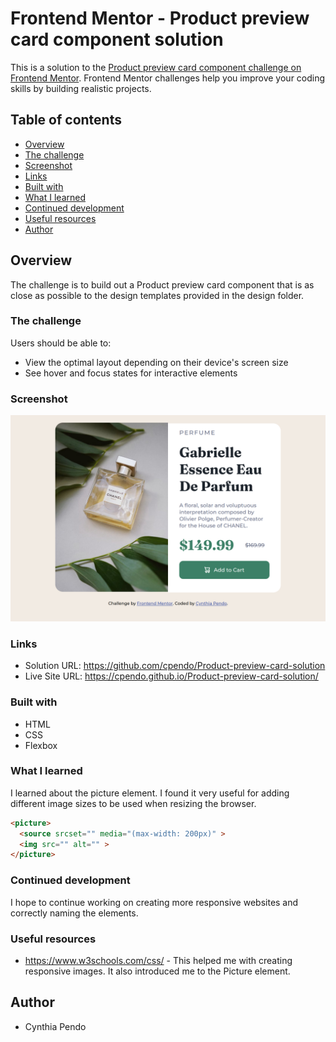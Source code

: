 # Frontend Mentor - Product preview card component solution

This is a solution to the [Product preview card component challenge on Frontend Mentor](https://www.frontendmentor.io/challenges/product-preview-card-component-GO7UmttRfa). Frontend Mentor challenges help you improve your coding skills by building realistic projects.

## Table of contents

- [Overview](#overview)
- [The challenge](#the-challenge)
- [Screenshot](#screenshot)
- [Links](#links)
- [Built with](#built-with)
- [What I learned](#what-i-learned)
- [Continued development](#continued-development)
- [Useful resources](#useful-resources)
- [Author](#author)

## Overview

The challenge is to build out a Product preview card component that is as close as possible to the design templates provided in the design folder.

### The challenge

Users should be able to:

- View the optimal layout depending on their device's screen size
- See hover and focus states for interactive elements

### Screenshot

![](./images/screenshot.png)

### Links

- Solution URL: https://github.com/cpendo/Product-preview-card-solution
- Live Site URL: https://cpendo.github.io/Product-preview-card-solution/

### Built with

- HTML
- CSS 
- Flexbox

### What I learned

I learned about the picture element. I found it very useful for adding different image sizes to be used when resizing the browser.

```html
<picture>
  <source srcset="" media="(max-width: 200px)" >
  <img src="" alt="" >
</picture>
```      

### Continued development

I hope to continue working on creating more responsive websites and correctly naming the elements.

### Useful resources

- https://www.w3schools.com/css/ - This helped me with creating responsive images. It also introduced me to the Picture element.

## Author

- Cynthia Pendo
